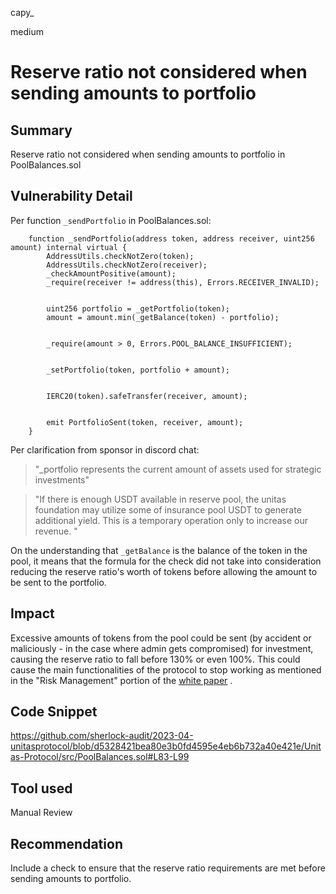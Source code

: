 capy_

medium

# Reserve ratio not considered when sending amounts to portfolio

## Summary
Reserve ratio not considered when sending amounts to portfolio in PoolBalances.sol 

## Vulnerability Detail

Per function `_sendPortfolio` in PoolBalances.sol:

```solidity
    function _sendPortfolio(address token, address receiver, uint256 amount) internal virtual {
        AddressUtils.checkNotZero(token);
        AddressUtils.checkNotZero(receiver);
        _checkAmountPositive(amount);
        _require(receiver != address(this), Errors.RECEIVER_INVALID);


        uint256 portfolio = _getPortfolio(token);
        amount = amount.min(_getBalance(token) - portfolio);


        _require(amount > 0, Errors.POOL_BALANCE_INSUFFICIENT);


        _setPortfolio(token, portfolio + amount);


        IERC20(token).safeTransfer(receiver, amount);


        emit PortfolioSent(token, receiver, amount);
    }
```

Per clarification from sponsor in discord chat:

>"_portfolio represents the current amount of assets used for strategic investments"

>"If there is enough USDT available in reserve pool, the unitas foundation may utilize some of insurance pool USDT to generate additional yield. This is a temporary operation only to increase our revenue. "

On the understanding that `_getBalance` is the balance of the token in the pool, it means that the formula for the check did not take into consideration reducing the reserve ratio's worth of tokens before allowing the amount to be sent to the portfolio. 

## Impact
Excessive amounts of tokens from the pool could be sent (by accident or maliciously - in the case where admin gets compromised) for investment, causing the reserve ratio to fall before 130% or even 100%. This could cause the main functionalities of the protocol to stop working as mentioned in the "Risk Management" portion of the [white paper](https://hackmd.io/w_AMx99yRC2nHWy3km3L3A#Unitas-White-Paper) .

## Code Snippet

https://github.com/sherlock-audit/2023-04-unitasprotocol/blob/d5328421bea80e3b0fd4595e4eb6b732a40e421e/Unitas-Protocol/src/PoolBalances.sol#L83-L99

## Tool used

Manual Review

## Recommendation
Include a check to ensure that the reserve ratio requirements are met before sending amounts to portfolio. 